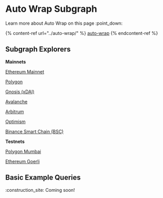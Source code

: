 # Auto Wrap Subgraph

Learn more about Auto Wrap on this page :point\_down:

{% content-ref url="../auto-wrap/" %}
[auto-wrap](../auto-wrap/)
{% endcontent-ref %}

## Subgraph Explorers

**Mainnets**

[Ethereum Mainnet](https://thegraph.com/hosted-service/subgraph/superfluid-finance/auto-wrap-v1-eth-mainnet)

[Polygon](https://thegraph.com/hosted-service/subgraph/superfluid-finance/auto-wrap-v1-polygon-mainnet)

[Gnosis (xDAI)](https://thegraph.com/hosted-service/subgraph/superfluid-finance/auto-wrap-v1-xdai-mainnet)

[Avalanche](https://thegraph.com/hosted-service/subgraph/superfluid-finance/auto-wrap-v1-avalanche-c)

[Arbitrum](https://thegraph.com/hosted-service/subgraph/superfluid-finance/auto-wrap-v1-arbitrum-one)

[Optimism](https://thegraph.com/hosted-service/subgraph/superfluid-finance/auto-wrap-v1-optimism-mainnet)

[Binance Smart Chain (BSC)](https://thegraph.com/hosted-service/subgraph/superfluid-finance/scheduling-v1-bsc-mainnet)

**Testnets**

[Polygon Mumbai](https://thegraph.com/hosted-service/subgraph/superfluid-finance/auto-wrap-v1-polygon-mumbai)

[Ethereum Goerli](https://thegraph.com/hosted-service/subgraph/superfluid-finance/auto-wrap-v1-eth-goerli)

## Basic Example Queries

:construction\_site: Coming soon!
